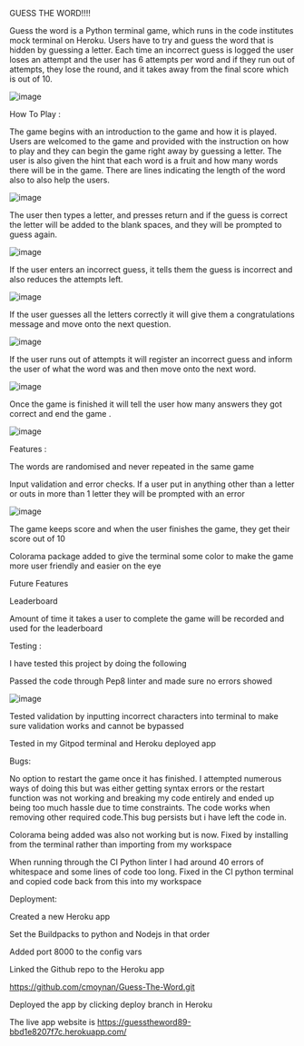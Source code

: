 GUESS THE WORD!!!! 

Guess the word is a Python terminal game, which runs in the code institutes mock terminal on Heroku. Users have to try and guess the word that is hidden by guessing a letter. Each time an incorrect guess is logged the user loses an attempt and the user has 6 attempts per word and if they run out of attempts, they lose the round, and it takes away from the final score which is out of 10. 

![image](https://github.com/cmoynan/Guess-The-Word/assets/150179658/259b064c-b15d-43f7-8709-d5d3040bbd1d)

How To Play :

The game begins with an introduction to the game and how it is played. Users are welcomed to the game and provided with the instruction on how to play and they can begin the game right away by guessing a letter. The user is also given the hint that each word is a fruit and how many words there will be in the game. There are lines indicating the length of the word also to also help the users. 

![image](https://github.com/cmoynan/Guess-The-Word/assets/150179658/13c45e40-90cb-47dd-9da2-2defcd601078)

The user then types a letter, and presses return and if the guess is correct the letter will be added to the blank spaces, and they will be prompted to guess again. 

![image](https://github.com/cmoynan/Guess-The-Word/assets/150179658/b1849cf1-cc78-43f4-927e-6eadb7981ef4)

If the user enters an incorrect guess, it tells them the guess is incorrect and also reduces the attempts left. 

![image](https://github.com/cmoynan/Guess-The-Word/assets/150179658/05247f98-1f7d-4906-8966-1db232f076cf)


If the user guesses all the letters correctly it will give them a congratulations message and move onto the next question. 

![image](https://github.com/cmoynan/Guess-The-Word/assets/150179658/10cbf815-7e55-40e4-9540-e6932796a9bd)


 If the user runs out of attempts it will register an incorrect guess and inform the user of what the word was and then move onto the next word. 

![image](https://github.com/cmoynan/Guess-The-Word/assets/150179658/7689c201-5d52-40ca-b772-9a590d1a5c6f)
 
 Once the game is finished it will tell the user how many answers they got correct and end the game .

 ![image](https://github.com/cmoynan/Guess-The-Word/assets/150179658/50687cc9-45fc-4e8d-98a2-6c58cb2aac00)


 Features :

The words are randomised and never repeated in the same game 

Input validation and error checks. If a user put in anything other than a letter or outs in more than 1 letter they will be prompted with an error 

![image](https://github.com/cmoynan/Guess-The-Word/assets/150179658/dfce42c9-5152-430d-bbe4-336a9c3bb4b3)

The game keeps score and when the user finishes the game, they get their score out of 10 

Colorama package added to give the terminal some color to make the game more user friendly and easier on the eye 

Future Features 

Leaderboard 

Amount of time it takes a user to complete the game will be recorded and used for the leaderboard 

Testing :

I have tested this project by doing the following 

Passed the code through Pep8 linter and made sure no errors showed 

![image](https://github.com/cmoynan/Guess-The-Word/assets/150179658/61a55355-5325-4334-914b-b5fc736edd75)


Tested validation by inputting incorrect characters into terminal to make sure validation works and cannot be bypassed 

Tested in my Gitpod terminal and Heroku deployed app 

Bugs:

No option to restart the game once it has finished. I attempted numerous ways of doing this but was either getting syntax errors or the restart function was not working and breaking my code entirely and ended up being too much hassle due to time constraints. The code works when removing other required code.This bug persists but i have left the code in. 

Colorama being added was also not working but is now. Fixed by installing from the terminal rather than importing from my workspace

When running through the CI Python linter I had around 40 errors of whitespace and some lines of code too long. Fixed in the CI python terminal and copied code back from this into my workspace 

 

Deployment:

Created a new Heroku app 

Set the Buildpacks to python and Nodejs in that order 

Added port 8000 to the config vars 

Linked the Github repo to the Heroku app 

https://github.com/cmoynan/Guess-The-Word.git 

Deployed the app by clicking deploy branch in Heroku 

The live app website is https://guesstheword89-bbd1e8207f7c.herokuapp.com/ 
